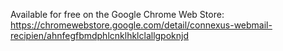 Available for free on the Google Chrome Web Store:
https://chromewebstore.google.com/detail/connexus-webmail-recipien/ahnfegfbmdphlcnklhklclallgpoknjd 

